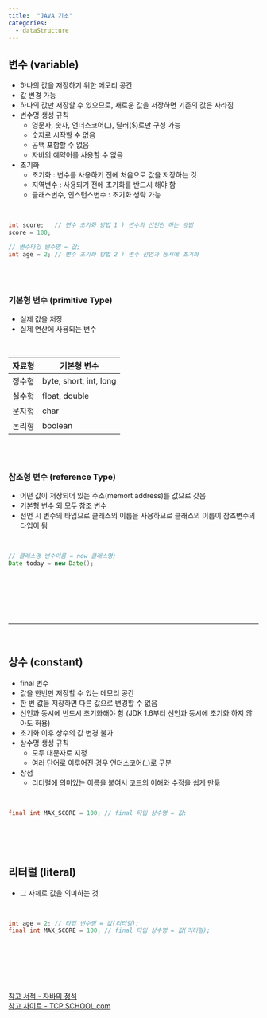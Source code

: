 ```yaml
---
title:  "JAVA 기초"
categories:
  - dataStructure
---
```


## 변수 (variable)
- 하나의 값을 저장하기 위한 메모리 공간
- 값 변경 가능
- 하나의 값만 저장할 수 있으므로, 새로운 값을 저장하면 기존의 값은 사라짐
- 변수명 생성 규칙
  - 영문자, 숫자, 언더스코어(_), 달러($)로만 구성 가능
  - 숫자로 시작할 수 없음
  - 공백 포함할 수 없음
  - 자바의 예약어를 사용할 수 없음
- 초기화
  - 초기화 : 변수를 사용하기 전에 처음으로 값을 저장하는 것
  - 지역변수 : 사용되기 전에 초기화를 반드시 해야 함
  - 클래스변수, 인스턴스변수 : 초기화 생략 가능

<br/>

```java
int score;   // 변수 초기화 방법 1 ) 변수의 선언만 하는 방법
score = 100;

// 변수타입 변수명 = 값;
int age = 2; // 변수 초기화 방법 2 ) 변수 선언과 동시에 초기화
```
  
<br/><br/>



### 기본형 변수 (primitive Type)
- 실제 값을 저장
- 실제 연산에 사용되는 변수

<br/>

| 자료형 | 기본형 변수                 |
|-----|------------------------|
| 정수형 | byte, short, int, long |
| 실수형 | float, double          |
| 문자형 | char                   |
| 논리형 | boolean                |

<br/><br/>



### 참조형 변수 (reference Type)
- 어떤 값이 저장되어 있는 주소(memort address)를 값으로 갖음
- 기본형 변수 외 모두 참조 변수
- 선언 시 변수의 타입으로 클래스의 이름을 사용하므로 클래스의 이름이 참조변수의 타입이 됨

<br/>

```java
// 클래스명 변수이름 = new 클래스명;
Date today = new Date();
```
<br/><br/><br/><br/><br/>





---
<br/>

## 상수 (constant)
- final 변수
- 값을 한번만 저장할 수 있는 메모리 공간
- 한 번 값을 저장하면 다른 값으로 변경할 수 없음
- 선언과 동시에 반드시 초기화해야 함 (JDK 1.6부터 선언과 동시에 초기화 하지 않아도 허용)
- 초기화 이후 상수의 값 변경 불가
- 상수명 생성 규칙
  - 모두 대문자로 지정
  - 여러 단어로 이루어진 경우 언더스코어(_)로 구분
- 장점
  - 리터럴에 의미있는 이름을 붙여서 코드의 이해와 수정을 쉽게 만듦

<br/>

```java
final int MAX_SCORE = 100; // final 타입 상수명 = 값;
```
<br/><br/><br/>




## 리터럴 (literal)
- 그 자체로 값을 의미하는 것

<br/>

```java
int age = 2; // 타입 변수명 = 값(리터럴);
final int MAX_SCORE = 100; // final 타입 상수명 = 값(리터럴);
```
<br/><br/><br/><br/><br/>






[참고 서적 - 자바의 정석](http://www.kyobobook.co.kr/product/detailViewKor.laf?ejkGb=KOR&mallGb=KOR&barcode=9788994492032&orderClick=LEa&Kc=)  
[참고 사이트 - TCP SCHOOL.com](http://www.tcpschool.com/java/java_datatype_variable)